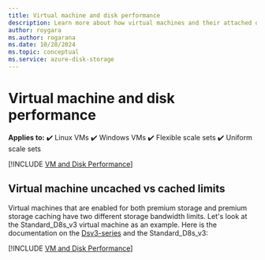 ```yaml
---
title: Virtual machine and disk performance
description: Learn more about how virtual machines and their attached disks work in combination for performance.
author: roygara
ms.author: rogarana
ms.date: 10/28/2024
ms.topic: conceptual
ms.service: azure-disk-storage
---
```

# Virtual machine and disk performance

**Applies to:** :heavy_check_mark: Linux VMs :heavy_check_mark: Windows VMs :heavy_check_mark: Flexible scale sets :heavy_check_mark: Uniform scale sets

[!INCLUDE [VM and Disk Performance](./includes/virtual-machine-disk-performance.md)]

## Virtual machine uncached vs cached limits
Virtual machines that are enabled for both premium storage and premium storage caching have two different storage bandwidth limits. Let's look at the Standard_D8s_v3 virtual machine as an example. Here is the documentation on the [Dsv3-series](./sizes/general-purpose/dsv3-series.md) and the Standard_D8s_v3:

[!INCLUDE [VM and Disk Performance](./includes/virtual-machine-disk-performance-2.md)]

